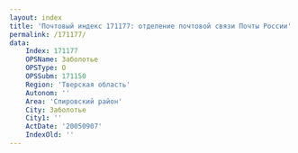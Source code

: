 ```yaml
---
layout: index
title: 'Почтовый индекс 171177: отделение почтовой связи Почты России'
permalink: /171177/
data:
    Index: 171177
    OPSName: Заболотье
    OPSType: О
    OPSSubm: 171150
    Region: 'Тверская область'
    Autonom: ''
    Area: 'Спировский район'
    City: Заболотье
    City1: ''
    ActDate: '20050907'
    IndexOld: ''
---
```

